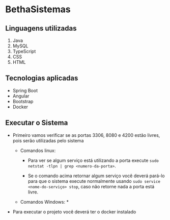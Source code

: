 # BethaSistemas

## Linguagens utilizadas

1. Java
1. MySQL
1. TypeScript
1. CSS
1. HTML

## Tecnologias aplicadas

* Spring Boot
* Angular
* Bootstrap
* Docker

## Executar o Sistema

* Primeiro vamos verificar se as portas 3306, 8080 e 4200 estão livres, pois serão utilizadas pelo sistema
  * Comandos linux:
    * Para ver se algum serviço está utilizando a porta execute `sudo netstat -tlpn | grep <numero-da-porta>`.

    * Se o comando acima retornar algum serviço você deverá pará-lo para que o sistema execute normalmente usando `sudo service <nome-do-serviço> stop`, caso não retorne nada a porta está livre.
  
  * Comandos Windows:
    * 
* Para executar o projeto você deverá ter o docker instalado